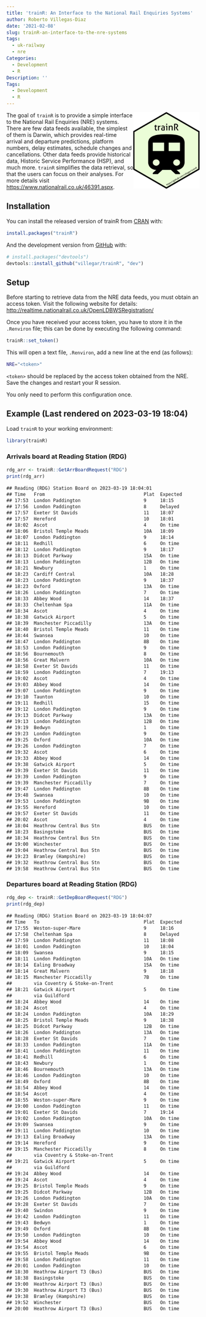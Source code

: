 ```yaml
---
title: 'trainR: An Interface to the National Rail Enquiries Systems'
author: Roberto Villegas-Diaz
date: '2021-02-08'
slug: trainR-an-interface-to-the-nre-systems
tags:
  - uk-railway
  - nre
Categories:
  - Development
  - R
Description: ''
Tags:
  - Development
  - R
---
```


<img src="https://raw.githubusercontent.com/villegar/trainR/main/inst/images/logo.png" alt="logo" align="right" height=200px/>

The goal of `trainR` is to provide a simple interface to the 
National Rail Enquiries (NRE) systems. There are few data feeds 
available, the simplest of them is Darwin, which provides real-time 
arrival and departure predictions, platform numbers, delay estimates, 
schedule changes and cancellations. Other data feeds provide historical 
data, Historic Service Performance (HSP), and much more. `trainR` 
simplifies the data retrieval, so that the users can focus on their 
analyses. For more details visit 
https://www.nationalrail.co.uk/46391.aspx.

## Installation

You can install the released version of trainR from [CRAN](https://CRAN.R-project.org) with:

``` r
install.packages("trainR")
```

And the development version from [GitHub](https://github.com/) with:

``` r
# install.packages("devtools")
devtools::install_github("villegar/trainR", "dev")
```

## Setup
Before starting to retrieve data from the NRE data feeds, you must obtain an access token. 
Visit the following website for details: http://realtime.nationalrail.co.uk/OpenLDBWSRegistration/

Once you have received your access token, you have to store it in the `.Renviron` file; this can be 
done by executing the following command:


```r
trainR::set_token()
```

This will open a text file, `.Renviron`, add a new line at the end (as follows):

```bash
NRE="<token>"
```

`<token>` should be replaced by the access token obtained from the NRE. Save the changes and restart 
your R session.

You only need to perform this configuration once.

## Example (Last rendered on 2023-03-19 18:04)

Load `trainR` to your working environment:

```r
library(trainR)
```

### Arrivals board at Reading Station (RDG)


```r
rdg_arr <- trainR::GetArrBoardRequest("RDG")
print(rdg_arr)
```

```
## Reading (RDG) Station Board on 2023-03-19 18:04:01
## Time   From                                    Plat  Expected
## 17:53  London Paddington                       9     18:15
## 17:56  London Paddington                       8     Delayed
## 17:57  Exeter St Davids                        11    18:07
## 17:57  Hereford                                10    18:01
## 18:02  Ascot                                   4     On time
## 18:06  Bristol Temple Meads                    10A   18:09
## 18:07  London Paddington                       9     18:14
## 18:11  Redhill                                 6     On time
## 18:12  London Paddington                       9     18:17
## 18:13  Didcot Parkway                          15A   On time
## 18:13  London Paddington                       12B   On time
## 18:21  Newbury                                 1     On time
## 18:23  Cardiff Central                         10A   18:28
## 18:23  London Paddington                       9     18:37
## 18:23  Oxford                                  13A   On time
## 18:26  London Paddington                       7     On time
## 18:33  Abbey Wood                              14    18:37
## 18:33  Cheltenham Spa                          11A   On time
## 18:34  Ascot                                   4     On time
## 18:38  Gatwick Airport                         5     On time
## 18:39  Manchester Piccadilly                   13A   On time
## 18:40  Bristol Temple Meads                    11    On time
## 18:44  Swansea                                 10    On time
## 18:47  London Paddington                       8B    On time
## 18:53  London Paddington                       9     On time
## 18:56  Bournemouth                             8     On time
## 18:56  Great Malvern                           10A   On time
## 18:58  Exeter St Davids                        11    On time
## 18:59  London Paddington                       7     19:13
## 19:02  Ascot                                   4     On time
## 19:03  Abbey Wood                              14    On time
## 19:07  London Paddington                       9     On time
## 19:10  Taunton                                 10    On time
## 19:11  Redhill                                 15    On time
## 19:12  London Paddington                       9     On time
## 19:13  Didcot Parkway                          13A   On time
## 19:13  London Paddington                       12B   On time
## 19:19  Bedwyn                                  1     On time
## 19:23  London Paddington                       9     On time
## 19:25  Oxford                                  10A   On time
## 19:26  London Paddington                       7     On time
## 19:32  Ascot                                   6     On time
## 19:33  Abbey Wood                              14    On time
## 19:38  Gatwick Airport                         5     On time
## 19:39  Exeter St Davids                        11    On time
## 19:39  London Paddington                       9     On time
## 19:39  Manchester Piccadilly                   7     On time
## 19:47  London Paddington                       8B    On time
## 19:48  Swansea                                 10    On time
## 19:53  London Paddington                       9B    On time
## 19:55  Hereford                                10    On time
## 19:57  Exeter St Davids                        11    On time
## 20:02  Ascot                                   4     On time
## 18:04  Heathrow Central Bus Stn                BUS   On time
## 18:23  Basingstoke                             BUS   On time
## 18:34  Heathrow Central Bus Stn                BUS   On time
## 19:00  Winchester                              BUS   On time
## 19:04  Heathrow Central Bus Stn                BUS   On time
## 19:23  Bramley (Hampshire)                     BUS   On time
## 19:32  Heathrow Central Bus Stn                BUS   On time
## 19:58  Heathrow Central Bus Stn                BUS   On time
```

### Departures board at Reading Station (RDG)


```r
rdg_dep <- trainR::GetDepBoardRequest("RDG")
print(rdg_dep)
```

```
## Reading (RDG) Station Board on 2023-03-19 18:04:07
## Time   To                                      Plat  Expected
## 17:55  Weston-super-Mare                       9     18:16
## 17:58  Cheltenham Spa                          8     Delayed
## 17:59  London Paddington                       11    18:08
## 18:01  London Paddington                       10    18:04
## 18:09  Swansea                                 9     18:15
## 18:11  London Paddington                       10A   On time
## 18:14  Ealing Broadway                         15A   On time
## 18:14  Great Malvern                           9     18:18
## 18:15  Manchester Piccadilly                   7B    On time
##        via Coventry & Stoke-on-Trent           
## 18:21  Gatwick Airport                         5     On time
##        via Guildford                           
## 18:24  Abbey Wood                              14    On time
## 18:24  Ascot                                   4     On time
## 18:24  London Paddington                       10A   18:29
## 18:25  Bristol Temple Meads                    9     18:38
## 18:25  Didcot Parkway                          12B   On time
## 18:26  London Paddington                       13A   On time
## 18:28  Exeter St Davids                        7     On time
## 18:33  London Paddington                       11A   On time
## 18:41  London Paddington                       11    On time
## 18:41  Redhill                                 6     On time
## 18:43  Newbury                                 1     On time
## 18:46  Bournemouth                             13A   On time
## 18:46  London Paddington                       10    On time
## 18:49  Oxford                                  8B    On time
## 18:54  Abbey Wood                              14    On time
## 18:54  Ascot                                   4     On time
## 18:55  Weston-super-Mare                       9     On time
## 19:00  London Paddington                       11    On time
## 19:01  Exeter St Davids                        7     19:14
## 19:02  London Paddington                       10A   On time
## 19:09  Swansea                                 9     On time
## 19:11  London Paddington                       10    On time
## 19:13  Ealing Broadway                         13A   On time
## 19:14  Hereford                                9     On time
## 19:15  Manchester Piccadilly                   8     On time
##        via Coventry & Stoke-on-Trent           
## 19:21  Gatwick Airport                         5     On time
##        via Guildford                           
## 19:24  Abbey Wood                              14    On time
## 19:24  Ascot                                   4     On time
## 19:25  Bristol Temple Meads                    9     On time
## 19:25  Didcot Parkway                          12B   On time
## 19:26  London Paddington                       10A   On time
## 19:28  Exeter St Davids                        7     On time
## 19:40  Swindon                                 9     On time
## 19:42  London Paddington                       11    On time
## 19:43  Bedwyn                                  1     On time
## 19:49  Oxford                                  8B    On time
## 19:50  London Paddington                       10    On time
## 19:54  Abbey Wood                              14    On time
## 19:54  Ascot                                   6     On time
## 19:55  Bristol Temple Meads                    9B    On time
## 19:58  London Paddington                       11    On time
## 20:01  London Paddington                       10    On time
## 18:30  Heathrow Airport T3 (Bus)               BUS   On time
## 18:38  Basingstoke                             BUS   On time
## 19:00  Heathrow Airport T3 (Bus)               BUS   On time
## 19:30  Heathrow Airport T3 (Bus)               BUS   On time
## 19:38  Bramley (Hampshire)                     BUS   On time
## 19:52  Winchester                              BUS   On time
## 20:00  Heathrow Airport T3 (Bus)               BUS   On time
```

